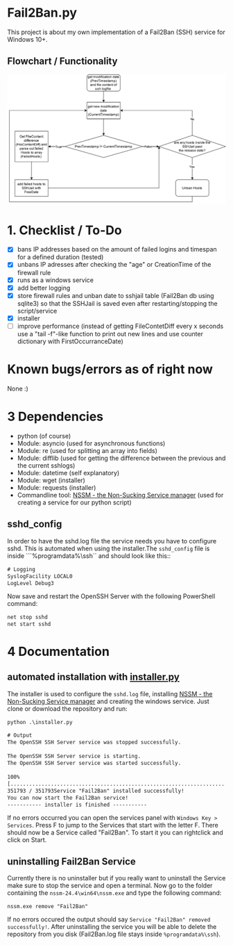 # Fail2Ban.py
This project is about my own implementation of a Fail2Ban (SSH) service for Windows 10+. 

## Flowchart / Functionality
![](./imgs/fail2ban-flowchart.jpg)

# 1. Checklist / To-Do
- [x] bans IP addresses based on the amount of failed logins and timespan for a defined duration (tested)
- [x] unbans IP adresses after checking the "age" or CreationTime of the firewall rule
- [x] runs as a windows service
- [x] add better logging
- [x] store firewall rules and unban date to sshjail table (Fail2Ban db using sqlite3) so that the SSHJail is saved even after restarting/stopping the script/service
- [x] installer
- [ ] improve performance (instead of getting FileContetDiff every x seconds use a "tail -f"-like function to print out new lines and use counter dictionary with FirstOccurranceDate)

# Known bugs/errors as of right now
None :)

# 3 Dependencies
- python (of course)
- Module: asyncio (used for asynchronous functions)
- Module: re (used for splitting an array into fields)
- Module: difflib (used for getting the difference between the previous and the current sshlogs)
- Module: datetime (self explanatory)
- Module: wget (installer)
- Module: requests (installer)
- Commandline tool: [NSSM - the Non-Sucking Service manager](https://nssm.cc/download) (used for creating a service for our python script)

## sshd_config
In order to have the sshd.log file the service needs you have to configure sshd. This is automated when using the installer.The ```sshd_config``` file is inside ```%programdata%\ssh`` and should look like this::
```
# Logging
SyslogFacility LOCAL0
LogLevel Debug3
```
Now save and restart the OpenSSH Server with the following PowerShell command:
```
net stop sshd
net start sshd
```

# 4 Documentation
## automated installation with [installer.py](installer.py)
The installer is used to configure the ```sshd.log``` file, installing [NSSM - the Non-Sucking Service manager](https://nssm.cc/download) and creating the windows service. Just clone or download the repository and run:
```
python .\installer.py
```
```
# Output
The OpenSSH SSH Server service was stopped successfully.

The OpenSSH SSH Server service is starting.
The OpenSSH SSH Server service was started successfully.

100% [............................................................................] 351793 / 351793Service "Fail2Ban" installed successfully!
You can now start the Fail2Ban service!
----------- installer is finished -----------
```

If  no errors occurred you can open the services panel with ```Windows Key > Services```. Press F to jump to the Services that start with the letter F. There should now be a Service called "Fail2Ban". To start it you can rightclick and click on Start. 

## uninstalling Fail2Ban Service
Currently there is no uninstaller but if you really want to uninstall the Service make sure to stop the service and open a terminal. Now go to the folder containing the ```nssm-24.4\win64\nssm.exe``` and type the following command:
```
nssm.exe remove "Fail2Ban"
```
If no errors occured the output should say ```Service "Fail2Ban" removed successfully!```. After uninstalling the service you will be able to delete the repository from you disk (Fail2Ban.log file stays inside ```%programdata%\ssh```). 
